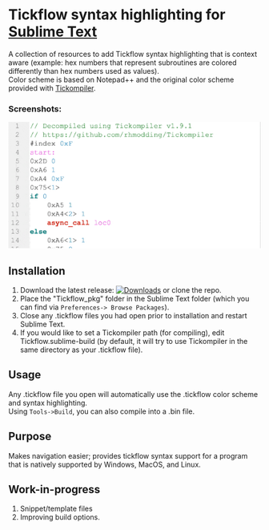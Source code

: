 # Tickflow syntax highlighting for [Sublime Text](https://www.sublimetext.com)
A collection of resources to add Tickflow syntax highlighting that is context aware (example: hex numbers that represent subroutines are colored differently than hex numbers used as values).  
Color scheme is based on Notepad++ and the original color scheme provided with [Tickompiler](https://github.com/rhmodding/Tickompiler).


### Screenshots:
![screenshots](https://github.com/optiMiskit/tickflow-syntax-highlighting-for-sublime/blob/main/Screenshots.gif)

## Installation
1. Download the latest release: [![Downloads](https://img.shields.io/github/downloads/optiMiskit/tickflow-syntax-highlighting-for-sublime/total.svg)](https://github.com/optiMiskit/tickflow-syntax-highlighting-for-sublime/releases) or clone the repo.  
2. Place the "Tickflow_pkg" folder in the Sublime Text folder (which you can find via `Preferences-> Browse Packages`).  
3. Close any .tickflow files you had open prior to installation and restart Sublime Text.  
4. If you would like to set a Tickompiler path (for compiling), edit Tickflow.sublime-build (by default, it will try to use Tickompiler in the same directory as your .tickflow file).

## Usage
Any .tickflow file you open will automatically use the .tickflow color scheme and syntax highlighting.  
Using `Tools->Build`, you can also compile into a .bin file.

    
## Purpose
Makes navigation easier; provides tickflow syntax support for a program that is natively supported by Windows, MacOS, and Linux.

## Work-in-progress
1. Snippet/template files
2. Improving build options.
